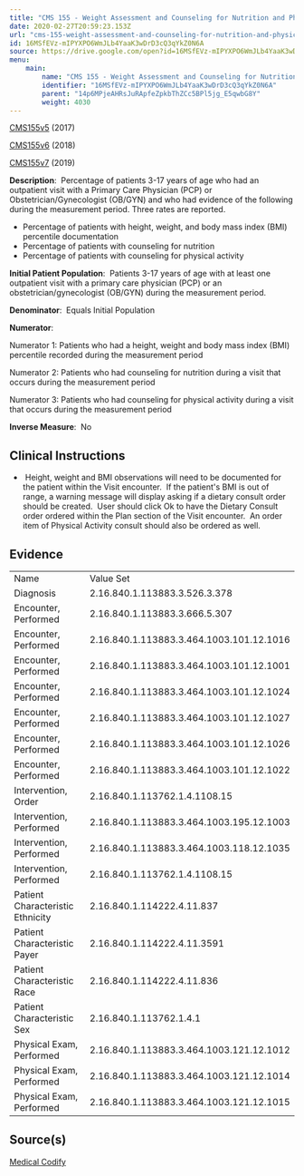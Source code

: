 ```yaml
---
title: "CMS 155 - Weight Assessment and Counseling for Nutrition and Physical Activity for Children and Adolescents"
date: 2020-02-27T20:59:23.153Z
url: "cms-155-weight-assessment-and-counseling-for-nutrition-and-physical-activity-for-children-and-adoles.md"
id: 16MSfEVz-mIPYXPO6WmJLb4YaaK3wDrD3cQ3qYkZ0N6A
source: https://drive.google.com/open?id=16MSfEVz-mIPYXPO6WmJLb4YaaK3wDrD3cQ3qYkZ0N6A
menu:
    main:
        name: "CMS 155 - Weight Assessment and Counseling for Nutrition and Physical Activity for Children and Adolescents"
        identifier: "16MSfEVz-mIPYXPO6WmJLb4YaaK3wDrD3cQ3qYkZ0N6A"
        parent: "14p6MPjeAHRsJuRApfeZpkbThZCc5BPl5jg_E5qwbG8Y"
        weight: 4030
---
```

[CMS155v5](https://medicalcodify.com/eh/webchart.cgi?f=layoutnouser&func&module&tabmodule&name=RXDBmain&searchterm=CMS155&showresult=CMS155v5&showresulttype=Measure) (2017)

[CMS155v6](https://medicalcodify.com/eh/webchart.cgi?f=layoutnouser&func&module&tabmodule&name=RXDBmain&searchterm=CMS155&showresult=CMS155v6&showresulttype=Measure) (2018)

[CMS155v7](https://medicalcodify.com/eh/webchart.cgi?f=layoutnouser&func&module&tabmodule&name=RXDBmain&searchterm=CMS155&showresult=CMS155v7&showresulttype=Measure) (2019)



**Description**:  Percentage of patients 3-17 years of age who had an outpatient visit with a Primary Care Physician (PCP) or Obstetrician/Gynecologist (OB/GYN) and who had evidence of the following during the measurement period. Three rates are reported.

* Percentage of patients with height, weight, and body mass index (BMI) percentile documentation
* Percentage of patients with counseling for nutrition
* Percentage of patients with counseling for physical activity

**Initial Patient Population**:  Patients 3-17 years of age with at least one outpatient visit with a primary care physician (PCP) or an obstetrician/gynecologist (OB/GYN) during the measurement period.

**Denominator**:  Equals Initial Population

**Numerator**: 

Numerator 1: Patients who had a height, weight and body mass index (BMI) percentile recorded during the measurement period

Numerator 2: Patients who had counseling for nutrition during a visit that occurs during the measurement period

Numerator 3: Patients who had counseling for physical activity during a visit that occurs during the measurement period

**Inverse Measure**:  No

## Clinical Instructions

*  Height, weight and BMI observations will need to be documented for the patient within the Visit encounter.  If the patient's BMI is out of range, a warning message will display asking if a dietary consult order should be created.  User should click Ok to have the Dietary Consult order ordered within the Plan section of the Visit encounter.  An order item of Physical Activity consult should also be ordered as well.

## Evidence

<table>
  <tr>
    <td>Name</td>
    <td>Value Set</td>
  </tr>
  <tr>
    <td>Diagnosis</td>
    <td>2.16.840.1.113883.3.526.3.378</td>
  </tr>
  <tr>
    <td>Encounter, Performed</td>
    <td>2.16.840.1.113883.3.666.5.307</td>
  </tr>
  <tr>
    <td>Encounter, Performed</td>
    <td>2.16.840.1.113883.3.464.1003.101.12.1016</td>
  </tr>
  <tr>
    <td>Encounter, Performed</td>
    <td>2.16.840.1.113883.3.464.1003.101.12.1001</td>
  </tr>
  <tr>
    <td>Encounter, Performed</td>
    <td>2.16.840.1.113883.3.464.1003.101.12.1024</td>
  </tr>
  <tr>
    <td>Encounter, Performed</td>
    <td>2.16.840.1.113883.3.464.1003.101.12.1027</td>
  </tr>
  <tr>
    <td>Encounter, Performed</td>
    <td>2.16.840.1.113883.3.464.1003.101.12.1026</td>
  </tr>
  <tr>
    <td>Encounter, Performed</td>
    <td>2.16.840.1.113883.3.464.1003.101.12.1022</td>
  </tr>
  <tr>
    <td>Intervention, Order</td>
    <td>2.16.840.1.113762.1.4.1108.15</td>
  </tr>
  <tr>
    <td>Intervention, Performed</td>
    <td>2.16.840.1.113883.3.464.1003.195.12.1003</td>
  </tr>
  <tr>
    <td>Intervention, Performed</td>
    <td>2.16.840.1.113883.3.464.1003.118.12.1035</td>
  </tr>
  <tr>
    <td>Intervention, Performed</td>
    <td>2.16.840.1.113762.1.4.1108.15</td>
  </tr>
  <tr>
    <td>Patient Characteristic Ethnicity</td>
    <td>2.16.840.1.114222.4.11.837</td>
  </tr>
  <tr>
    <td>Patient Characteristic Payer</td>
    <td>2.16.840.1.114222.4.11.3591</td>
  </tr>
  <tr>
    <td>Patient Characteristic Race</td>
    <td>2.16.840.1.114222.4.11.836</td>
  </tr>
  <tr>
    <td>Patient Characteristic Sex</td>
    <td>2.16.840.1.113762.1.4.1</td>
  </tr>
  <tr>
    <td>Physical Exam, Performed</td>
    <td>2.16.840.1.113883.3.464.1003.121.12.1012</td>
  </tr>
  <tr>
    <td>Physical Exam, Performed</td>
    <td>2.16.840.1.113883.3.464.1003.121.12.1014</td>
  </tr>
  <tr>
    <td>Physical Exam, Performed</td>
    <td>2.16.840.1.113883.3.464.1003.121.12.1015</td>
  </tr>
</table>

## Source(s)

[Medical Codify](https://medicalcodify.com/eh/?f=layoutnouser&func&name=RXDBmain&module&tabmodule&searchterm=CMS155&Submit=Search&icd9search=1&icd10search=1&icd10pcssearch=1&snomedsearch=1&loincsearch=1&labcorpsearch=1&questsearch=1&rxnormsearch=1&hcpcssearch=1&ndcsearch=1&cvxsearch=1&vissearch=1&vssearch=1&meassearch=1&pcssearch=1&fdbsearch=1&fdbnamesearch=1&fullsearch&flowsheet)

